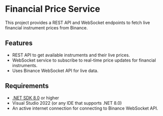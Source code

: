 # Financial Price Service

This project provides a REST API and WebSocket endpoints to fetch live financial instrument prices from Binance.

## Features
- REST API to get available instruments and their live prices.
- WebSocket service to subscribe to real-time price updates for financial instruments.
- Uses Binance WebSocket API for live data.

## Requirements
- [.NET SDK 8.0](https://dotnet.microsoft.com/download/dotnet/8.0) or higher
- Visual Studio 2022 (or any IDE that supports .NET 8.0)
- An active internet connection for connecting to Binance WebSocket API.